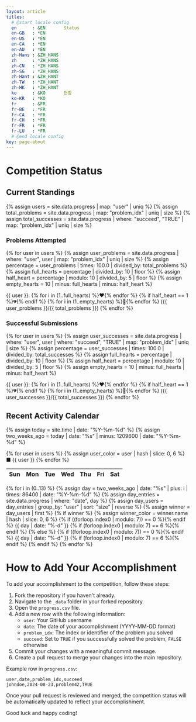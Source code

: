 ```yaml
---
layout: article
titles:
  # @start locale config
  en      : &EN       Status
  en-GB   : *EN
  en-US   : *EN
  en-CA   : *EN
  en-AU   : *EN
  zh-Hans : &ZH_HANS  
  zh      : *ZH_HANS
  zh-CN   : *ZH_HANS
  zh-SG   : *ZH_HANS
  zh-Hant : &ZH_HANT  
  zh-TW   : *ZH_HANT
  zh-HK   : *ZH_HANT
  ko      : &KO       현황
  ko-KR   : *KO
  fr      : &FR       
  fr-BE   : *FR
  fr-CA   : *FR
  fr-CH   : *FR
  fr-FR   : *FR
  fr-LU   : *FR
  # @end locale config
key: page-about
---
```

# Competition Status

## Current Standings

{% assign users = site.data.progress | map: "user" | uniq %}
{% assign total_problems = site.data.progress | map: "problem_idx" | uniq | size %}
{% assign total_successes = site.data.progress | where: "succeed", "TRUE" | map: "problem_idx" | uniq | size %}

### Problems Attempted

{% for user in users %}
  {% assign user_problems = site.data.progress | where: "user", user | map: "problem_idx" | uniq | size %}
  {% assign percentage = user_problems | times: 100.0 | divided_by: total_problems %}
  {% assign full_hearts = percentage | divided_by: 10 | floor %}
  {% assign half_heart = percentage | modulo: 10 | divided_by: 5 | floor %}
  {% assign empty_hearts = 10 | minus: full_hearts | minus: half_heart %}
  
  {{ user }}: 
  {% for i in (1..full_hearts) %}❤️{% endfor %}
  {% if half_heart == 1 %}💔{% endif %}
  {% for i in (1..empty_hearts) %}🖤{% endfor %}
  ({{ user_problems }}/{{ total_problems }})
{% endfor %}

### Successful Submissions

{% for user in users %}
  {% assign user_successes = site.data.progress | where: "user", user | where: "succeed", "TRUE" | map: "problem_idx" | uniq | size %}
  {% assign percentage = user_successes | times: 100.0 | divided_by: total_successes %}
  {% assign full_hearts = percentage | divided_by: 10 | floor %}
  {% assign half_heart = percentage | modulo: 10 | divided_by: 5 | floor %}
  {% assign empty_hearts = 10 | minus: full_hearts | minus: half_heart %}
  
  {{ user }}: 
  {% for i in (1..full_hearts) %}❤️{% endfor %}
  {% if half_heart == 1 %}💔{% endif %}
  {% for i in (1..empty_hearts) %}🖤{% endfor %}
  ({{ user_successes }}/{{ total_successes }})
{% endfor %}

## Recent Activity Calendar

{% assign today = site.time | date: "%Y-%m-%d" %}
{% assign two_weeks_ago = today | date: "%s" | minus: 1209600 | date: "%Y-%m-%d" %}

{% for user in users %}
  {% assign user_color = user | hash | slice: 0, 6 %}
  <span style="color: #{{ user_color }};">■</span> {{ user }}
{% endfor %}

| Sun | Mon | Tue | Wed | Thu | Fri | Sat |
|-----|-----|-----|-----|-----|-----|-----|
{% for i in (0..13) %}
  {% assign day = two_weeks_ago | date: "%s" | plus: i | times: 86400 | date: "%Y-%m-%d" %}
  {% assign day_entries = site.data.progress | where: "date", day %}
  {% assign day_users = day_entries | group_by: "user" | sort: "size" | reverse %}
  {% assign winner = day_users | first %}
  {% if winner %}
    {% assign winner_color = winner.name | hash | slice: 0, 6 %}
    {% if ((forloop.index0 | modulo: 7)) == 0 %}<tr>{% endif %}
    <td style="background-color: #{{ winner_color }};">{{ day | date: "%-d" }}</td>
    {% if (forloop.index0 | modulo: 7) == 6 %}</tr>{% endif %}
  {% else %}
    {% if ((forloop.index0 | modulo: 7)) == 0 %}<tr>{% endif %}
    <td>{{ day | date: "%-d" }}</td>
    {% if (forloop.index0 | modulo: 7) == 6 %}</tr>{% endif %}
  {% endif %}
{% endfor %}

# How to Add Your Accomplishment

To add your accomplishment to the competition, follow these steps:

1. Fork the repository if you haven't already.
2. Navigate to the `_data` folder in your forked repository.
3. Open the `progress.csv` file.
4. Add a new row with the following information:
   - `user`: Your GitHub username
   - `date`: The date of your accomplishment (YYYY-MM-DD format)
   - `problem_idx`: The index or identifier of the problem you solved
   - `succeed`: Set to `TRUE` if you successfully solved the problem, `FALSE` otherwise
5. Commit your changes with a meaningful commit message.
6. Create a pull request to merge your changes into the main repository.

Example row in `progress.csv`:
```
user,date,problem_idx,succeed
johndoe,2024-08-23,problem42,TRUE
```

Once your pull request is reviewed and merged, the competition status will be automatically updated to reflect your accomplishment.

Good luck and happy coding!
